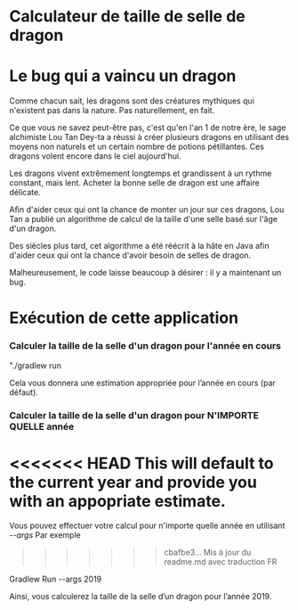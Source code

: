 # Calculateur de taille de selle de dragon

# Le bug qui a vaincu un dragon
Comme chacun sait, les dragons sont des créatures mythiques qui n'existent pas dans la nature. Pas naturellement, en fait. 

Ce que vous ne savez peut-être pas, c'est qu'en l'an 1 de notre ère, le sage alchimiste Lou Tan Dey-ta a réussi à créer plusieurs dragons en utilisant des moyens non naturels et un certain nombre de potions pétillantes.
Ces dragons volent encore dans le ciel aujourd'hui.

Les dragons vivent extrêmement longtemps et grandissent à un rythme constant, mais lent. 
Acheter la bonne selle de dragon est une affaire délicate.

Afin d'aider ceux qui ont la chance de monter un jour sur ces dragons,
Lou Tan a publié un algorithme de calcul de la taille d'une selle basé
sur l'âge d'un dragon. 

Des siècles plus tard, cet algorithme a été réécrit à la hâte en Java afin d'aider ceux qui ont la chance d'avoir besoin de selles de dragon. 

Malheureusement, le code laisse beaucoup à désirer : il y a maintenant un bug.

# Exécution de cette application

### Calculer la taille de la selle d'un dragon pour l'année en cours

"./gradlew run

Cela vous donnera une estimation appropriée pour l’année en cours (par défaut).

### Calculer la taille de la selle d'un dragon pour N'IMPORTE QUELLE année

<<<<<<< HEAD
This will default to the current year and provide you with an appopriate estimate.
=======
Vous pouvez effectuer votre calcul pour n'importe quelle année en utilisant *--args <yyyymmdd>* 
Par exemple
>>>>>>> cbafbe3... Mis à jour du readme.md avec traduction FR

Gradlew Run --args 2019 

Ainsi, vous calculerez la taille de la selle d’un dragon pour l’année 2019. 